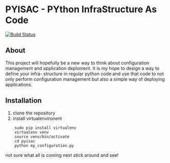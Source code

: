 # PYISAC - PYthon InfraStructure As Code

[![Build Status](https://travis-ci.org/r3alityc0d3r/pyisac.svg?branch=master)](https://travis-ci.org/r3alityc0d3r/pyisac)

## About

This project will hopefully be a new way to think about configuration management
and application deploment.  It is my hope to design a way to define your infra-
structure in regular python code and use that code to not only perform 
configuration management but also a simple way of deploying applications.

## Installation
1. clone the repository
2. install virtualenvironent

```
    sudo pip install virtualenv
    virtualenv venv
    source venv/bin/activate
    cd pyisac
    python my_configuration.py
```

not sure what all is coming next stick around and see!
